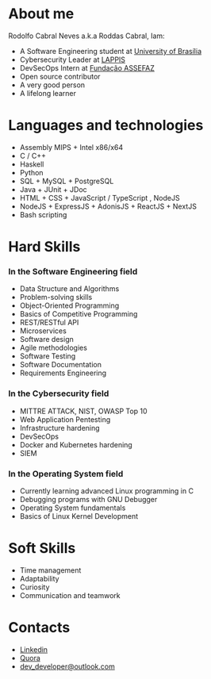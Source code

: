 # About me
Rodolfo Cabral Neves a.k.a Roddas Cabral, Iam:

* A Software Engineering student at [University of Brasília](https://unb.br/)
* Cybersecurity Leader at [LAPPIS](https://www.lappis.rocks/)
* DevSecOps Intern at [Fundação ASSEFAZ](https://assefaz.org.br/)
* Open source contributor
* A very good person
* A lifelong learner 

# Languages  and technologies
* Assembly MIPS + Intel x86/x64
* C / C++
* Haskell
* Python
* SQL + MySQL + PostgreSQL
* Java + JUnit + JDoc
* HTML + CSS + JavaScript / TypeScript , NodeJS
* NodeJS + ExpressJS + AdonisJS + ReactJS + NextJS
* Bash scripting

# Hard Skills

### In the Software Engineering field

* Data Structure and Algorithms
* Problem-solving skills
* Object-Oriented Programming
* Basics of Competitive Programming
* REST/RESTful API
* Microservices
* Software design
* Agile methodologies
* Software Testing
* Software Documentation
* Requirements Engineering

### In the Cybersecurity field

* MITTRE ATTACK, NIST, OWASP Top 10
* Web Application Pentesting
* Infrastructure hardening
* DevSecOps
* Docker and Kubernetes hardening
* SIEM
  

### In the Operating System field
* Currently learning advanced Linux programming in C
* Debugging programs with GNU Debugger
* Operating System fundamentals
* Basics of Linux Kernel Development
 
# Soft Skills

* Time management
* Adaptability
* Curiosity
* Communication and teamwork 

# Contacts
* [Linkedin](https://www.linkedin.com/in/rodolfo-neves-937324158/)
* [Quora](https://pt.quora.com/profile/Ntyamba-Kassongo)
* dev_developer@outlook.com
